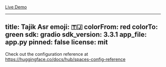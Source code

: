[Live Demo](https://huggingface.co/spaces/muhtasham/tajik-asr)

---
title: Tajik Asr
emoji: 🇹🇯
colorFrom: red
colorTo: green
sdk: gradio
sdk_version: 3.3.1
app_file: app.py
pinned: false
license: mit
---

Check out the configuration reference at https://huggingface.co/docs/hub/spaces-config-reference

